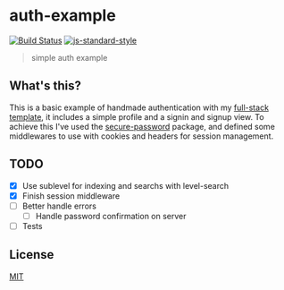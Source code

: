 # auth-example
[![Build Status](https://img.shields.io/travis/yerkopalma/auth-example/master.svg?style=flat-square)](https://travis-ci.org/yerkopalma/auth-example) [![js-standard-style](https://img.shields.io/badge/code%20style-standard-brightgreen.svg?style=flat-square)](https://github.com/feross/standard)

> simple auth example

## What's this?

This is a basic example of handmade authentication with my 
[full-stack template][full-stack], it includes a simple profile and a signin 
and signup view. To achieve this I've used the [secure-password][secure-password] 
package, and defined some middlewares to use with cookies and headers for 
session management.

## TODO

- [x] Use sublevel for indexing and searchs with level-search
- [x] Finish session middleware
- [ ] Better handle errors
  - [ ] Handle password confirmation on server
- [ ] Tests

## License
[MIT](/license)

[full-stack]: https://github.com/YerkoPalma/templates/tree/master/full-stack
[secure-password]: https://github.com/emilbayes/secure-password
